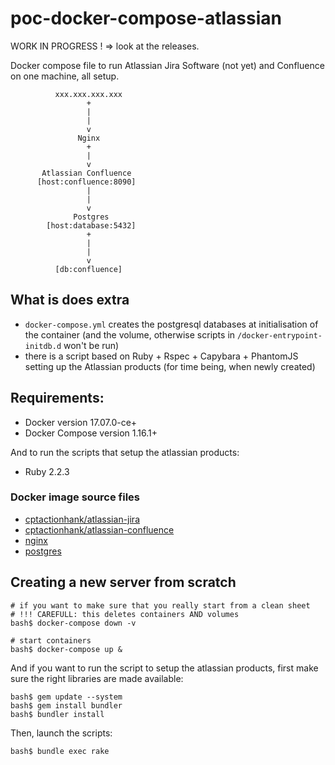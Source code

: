 # poc-docker-compose-atlassian

WORK IN PROGRESS ! => look at the releases.

Docker compose file to run Atlassian Jira Software (not yet) and Confluence on one machine, all setup.

```
          xxx.xxx.xxx.xxx
                 +
                 |
                 |
                 v
               Nginx
                 +
                 |
                 v
       Atlassian Confluence
      [host:confluence:8090]
                 |
                 |
                 v
              Postgres
        [host:database:5432]
                 +
                 |
                 |
                 v
          [db:confluence]
```

## What is does extra

- `docker-compose.yml` creates the postgresql databases at initialisation of the container (and the volume, otherwise scripts in 
`/docker-entrypoint-initdb.d` won't be run)
- there is a script based on Ruby + Rspec + Capybara + PhantomJS setting up the Atlassian products 
(for time being, when newly created)

## Requirements:

- Docker version 17.07.0-ce+
- Docker Compose version 1.16.1+

And to run the scripts that setup the atlassian products:
- Ruby 2.2.3

### Docker image source files

- [cptactionhank/atlassian-jira](https://hub.docker.com/r/cptactionhank/atlassian-jira/)
- [cptactionhank/atlassian-confluence](https://hub.docker.com/r/cptactionhank/atlassian-confluence/)
- [nginx](https://hub.docker.com/_/nginx/)
- [postgres](https://hub.docker.com/_/postgres/)

## Creating a new server from scratch

```
# if you want to make sure that you really start from a clean sheet 
# !!! CAREFULL: this deletes containers AND volumes
bash$ docker-compose down -v

# start containers
bash$ docker-compose up &
```
And if you want to run the script to setup the atlassian products, first make sure the right libraries are
made available:

```
bash$ gem update --system
bash$ gem install bundler
bash$ bundler install
```
Then, launch the scripts:
```
bash$ bundle exec rake
``` 

